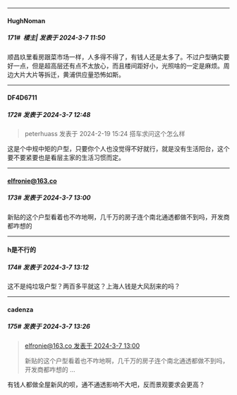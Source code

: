 ﻿
*****

####  HughNoman  
##### 171#         楼主| 发表于 2024-3-7 11:50

顺昌玖里看房跟菜市场一样，人多得不得了，有钱人还是太多了。不过户型确实要好一点，但是超高层还有点不太放心，而且楼间距好小，光照啥的一定是麻烦。周边大片大片等拆迁，黄浦供应量恐怖如斯。


*****

####  DF4D6711  
##### 172#       发表于 2024-3-7 12:48

<blockquote>peterhuass 发表于 2024-2-19 15:24
搭车求问这个怎么样</blockquote>
这是个中规中矩的户型，只要你个人也没觉得不好就行，就是没有生活阳台，这个要不要紧要也是看层主家的生活习惯而定。


*****

####  elfronie@163.co  
##### 173#       发表于 2024-3-7 13:00

新贴的这个户型看着也不咋地啊，几千万的房子连个南北通透都做不到吗，开发商都咋想的


*****

####  h是不行的  
##### 174#       发表于 2024-3-7 13:12

这不是纯垃圾户型？两百多平就这？上海人钱是大风刮来的吗？


*****

####  cadenza  
##### 175#       发表于 2024-3-7 13:26

<blockquote><a href="httphttps://bbs.saraba1st.com/2b/forum.php?mod=redirect&amp;goto=findpost&amp;pid=64176670&amp;ptid=2172245" target="_blank">elfronie@163.co 发表于 2024-3-7 13:00</a>

新贴的这个户型看着也不咋地啊，几千万的房子连个南北通透都做不到吗，开发商都咋想的 ...</blockquote>
有钱人都做全屋新风的呗，通不通透影响不大吧，反而景观要求会更高？

